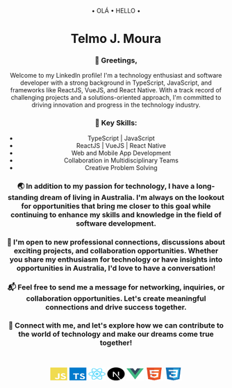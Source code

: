 <div align="center">
  <p> • OLÁ  • HELLO •</p>
  <h1> Telmo J. Moura </h1>
</div>
<div align="center">


 </p>

   <h3> 👋 Greetings,</h3>

<p>Welcome to my LinkedIn profile! I'm a technology enthusiast and software developer with a strong background in TypeScript, JavaScript, and frameworks like ReactJS, VueJS, and React Native. With a track record of challenging projects and a solutions-oriented approach, I'm committed to driving innovation and progress in the technology industry.</p>

  <h3> 🚀 Key Skills:</h3>
 <ul>
  <li>TypeScript | JavaScript</li>
  <li>ReactJS | VueJS | React Native</li>
  <li>Web and Mobile App Development</li>
  <li>Collaboration in Multidisciplinary Teams</li>
  <li>Creative Problem Solving</li>
</ul> 

<h3>🌏 In addition to my passion for technology, I have a long-standing dream of living in Australia. I'm always on the lookout for opportunities that bring me closer to this goal while continuing to enhance my skills and knowledge in the field of software development.</h3>

<h3>💼 I'm open to new professional connections, discussions about exciting projects, and collaboration opportunities. Whether you share my enthusiasm for technology or have insights into opportunities in Australia, I'd love to have a conversation!</h3>

<h3>📬 Feel free to send me a message for networking, inquiries, or collaboration opportunities. Let's create meaningful connections and drive success together.</h3>

<h3>🔗 Connect with me, and let's explore how we can contribute to the world of technology and make our dreams come true together!</h3>
</div>


##
 
<div align="center" style="display: inline_block"><br>
  <img align="center" alt="eutelmo-Js" height="30" width="40" src="https://raw.githubusercontent.com/devicons/devicon/master/icons/javascript/javascript-plain.svg">
  <img align="center" alt="eutelmo-Js" height="30" width="40" src="https://raw.githubusercontent.com/devicons/devicon/master/icons/typescript/typescript-plain.svg">
  <img align="center" alt="eutelmo-React" height="30" width="40" src="https://raw.githubusercontent.com/devicons/devicon/master/icons/react/react-original.svg">
  <img align="center" alt="eutelmo-Next" height="30" width="40" src="https://raw.githubusercontent.com/devicons/devicon/master/icons/nextjs/nextjs-original.svg">
  <img align="center" alt="eutelmo-Next" height="30" width="40" src="https://raw.githubusercontent.com/devicons/devicon/master/icons/vuejs/vuejs-original.svg">
  <img align="center" alt="eutelmo-HTML" height="30" width="40" src="https://raw.githubusercontent.com/devicons/devicon/master/icons/html5/html5-original.svg">
  <img align="center" alt="eutelmo-CSS" height="30" width="40" src="https://raw.githubusercontent.com/devicons/devicon/master/icons/css3/css3-original.svg">
  

 
  </div>
  

</div>



